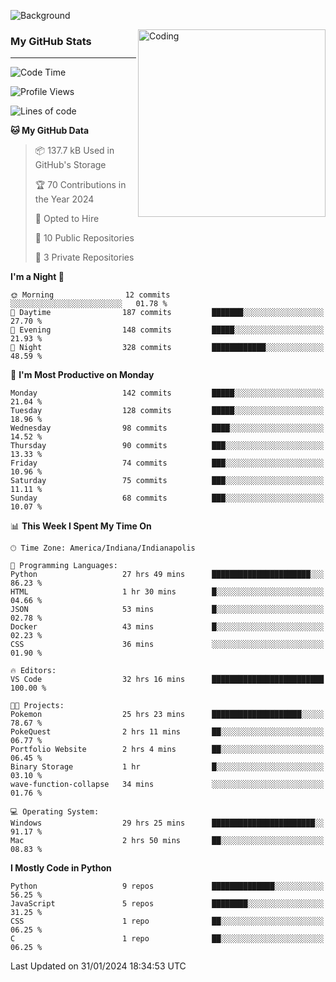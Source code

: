 ![Background](https://github.com/Nguyen-Noah/Nguyen-Noah/assets/112649680/f5d2296f-0508-400c-abcf-47c085708a2a)

<img align="right" alt="Coding" width="300" src="https://cdn.dribbble.com/users/1277312/screenshots/14733298/media/39b1045e593737587dd60e42c8422d1f.gif" >

### My GitHub Stats
---
<!--START_SECTION:waka-->
![Code Time](http://img.shields.io/badge/Code%20Time-115%20hrs-blue)

![Profile Views](http://img.shields.io/badge/Profile%20Views-0-blue)

![Lines of code](https://img.shields.io/badge/From%20Hello%20World%20I%27ve%20Written-136.9%20thousand%20lines%20of%20code-blue)

**🐱 My GitHub Data** 

> 📦 137.7 kB Used in GitHub's Storage 
 > 
> 🏆 70 Contributions in the Year 2024
 > 
> 💼 Opted to Hire
 > 
> 📜 10 Public Repositories 
 > 
> 🔑 3 Private Repositories 
 > 
**I'm a Night 🦉** 

```text
🌞 Morning                12 commits          ░░░░░░░░░░░░░░░░░░░░░░░░░   01.78 % 
🌆 Daytime                187 commits         ███████░░░░░░░░░░░░░░░░░░   27.70 % 
🌃 Evening                148 commits         █████░░░░░░░░░░░░░░░░░░░░   21.93 % 
🌙 Night                  328 commits         ████████████░░░░░░░░░░░░░   48.59 % 
```
📅 **I'm Most Productive on Monday** 

```text
Monday                   142 commits         █████░░░░░░░░░░░░░░░░░░░░   21.04 % 
Tuesday                  128 commits         █████░░░░░░░░░░░░░░░░░░░░   18.96 % 
Wednesday                98 commits          ████░░░░░░░░░░░░░░░░░░░░░   14.52 % 
Thursday                 90 commits          ███░░░░░░░░░░░░░░░░░░░░░░   13.33 % 
Friday                   74 commits          ███░░░░░░░░░░░░░░░░░░░░░░   10.96 % 
Saturday                 75 commits          ███░░░░░░░░░░░░░░░░░░░░░░   11.11 % 
Sunday                   68 commits          ███░░░░░░░░░░░░░░░░░░░░░░   10.07 % 
```


📊 **This Week I Spent My Time On** 

```text
🕑︎ Time Zone: America/Indiana/Indianapolis

💬 Programming Languages: 
Python                   27 hrs 49 mins      ██████████████████████░░░   86.23 % 
HTML                     1 hr 30 mins        █░░░░░░░░░░░░░░░░░░░░░░░░   04.66 % 
JSON                     53 mins             █░░░░░░░░░░░░░░░░░░░░░░░░   02.78 % 
Docker                   43 mins             █░░░░░░░░░░░░░░░░░░░░░░░░   02.23 % 
CSS                      36 mins             ░░░░░░░░░░░░░░░░░░░░░░░░░   01.90 % 

🔥 Editors: 
VS Code                  32 hrs 16 mins      █████████████████████████   100.00 % 

🐱‍💻 Projects: 
Pokemon                  25 hrs 23 mins      ████████████████████░░░░░   78.67 % 
PokeQuest                2 hrs 11 mins       ██░░░░░░░░░░░░░░░░░░░░░░░   06.77 % 
Portfolio Website        2 hrs 4 mins        ██░░░░░░░░░░░░░░░░░░░░░░░   06.45 % 
Binary Storage           1 hr                █░░░░░░░░░░░░░░░░░░░░░░░░   03.10 % 
wave-function-collapse   34 mins             ░░░░░░░░░░░░░░░░░░░░░░░░░   01.76 % 

💻 Operating System: 
Windows                  29 hrs 25 mins      ███████████████████████░░   91.17 % 
Mac                      2 hrs 50 mins       ██░░░░░░░░░░░░░░░░░░░░░░░   08.83 % 
```

**I Mostly Code in Python** 

```text
Python                   9 repos             ██████████████░░░░░░░░░░░   56.25 % 
JavaScript               5 repos             ████████░░░░░░░░░░░░░░░░░   31.25 % 
CSS                      1 repo              ██░░░░░░░░░░░░░░░░░░░░░░░   06.25 % 
C                        1 repo              ██░░░░░░░░░░░░░░░░░░░░░░░   06.25 % 
```




 Last Updated on 31/01/2024 18:34:53 UTC
<!--END_SECTION:waka-->

<!--
**Nguyen-Noah/Nguyen-Noah** is a ✨ _special_ ✨ repository because its `README.md` (this file) appears on your GitHub profile.

Here are some ideas to get you started:

- 🔭 I’m currently working on ...
- 🌱 I’m currently learning ...
- 👯 I’m looking to collaborate on ...
- 🤔 I’m looking for help with ...
- 💬 Ask me about ...
- 📫 How to reach me: ...
- 😄 Pronouns: ...
- ⚡ Fun fact: ...
-->
